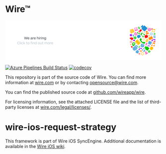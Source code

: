 # Wire™

[![Wire logo](https://github.com/wireapp/wire/blob/master/assets/header-small.png?raw=true)](https://wire.com/jobs/)

[![Azure Pipelines Build Status](https://dev.azure.com/wireswiss/Wire%20iOS/_apis/build/status/Frameworks/wire-ios-request-strategy?branchName=develop)](https://dev.azure.com/wireswiss/Wire%20iOS/_build/latest?definitionId=30&branchName=develop) [![codecov](https://codecov.io/gh/wireapp/wire-ios-request-strategy/branch/develop/graph/badge.svg)](https://codecov.io/gh/wireapp/wire-ios-request-strategy)

This repository is part of the source code of Wire. You can find more information at [wire.com](https://wire.com) or by contacting opensource@wire.com.

You can find the published source code at [github.com/wireapp/wire](https://github.com/wireapp/wire).

For licensing information, see the attached LICENSE file and the list of third-party licenses at [wire.com/legal/licenses/](https://wire.com/legal/licenses/).

# wire-ios-request-strategy

This framework is part of Wire iOS SyncEngine. Additional documentation is available in the [Wire iOS wiki](https://github.com/wireapp/wire-ios/wiki).

